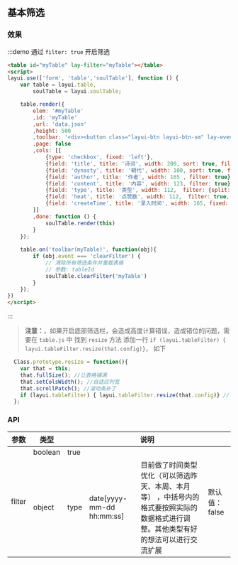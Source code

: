## 基本筛选

### 效果
:::demo 通过 `filter: true` 开启筛选
```html
<table id="myTable" lay-filter="myTable"></table>
<script>
layui.use(['form', 'table','soulTable'], function () {
    var table = layui.table,
        soulTable = layui.soulTable;

    table.render({
        elem: '#myTable'
        ,id: 'myTable'
        ,url: 'data.json'
        ,height: 500
        ,toolbar: '<div><button class="layui-btn layui-btn-sm" lay-event="clearFilter">清除所有筛选条件</button></div>'
        ,page: false
        ,cols: [[
            {type: 'checkbox', fixed: 'left'},
            {field: 'title', title: '诗词', width: 200, sort: true, filter: true},
            {field: 'dynasty', title: '朝代', width: 100, sort: true, filter: true},
            {field: 'author', title: '作者', width: 165 , filter: true},
            {field: 'content', title: '内容', width: 123, filter: true},
            {field: 'type', title: '类型', width: 112,  filter: {split:','}, sort:true},
            {field: 'heat', title: '点赞数', width: 112,  filter: true, fixed: 'right', sort:true, excel:{cellType: 'n'}},
            {field: 'createTime', title: '录入时间', width: 165, fixed: 'right', filter: {type: 'date[yyyy-MM-dd HH:mm:ss]'}, sort:true},
        ]]
        ,done: function () {
            soulTable.render(this)
        }
    });
    
    table.on('toolbar(myTable)', function(obj){
        if (obj.event === 'clearFilter') {
            // 清除所有筛选条件并重载表格
            // 参数: tableId
            soulTable.clearFilter('myTable')
        }
    });
})
</script>
```
:::
>**注意：**，如果开启底部筛选栏，会造成高度计算错误，造成错位的问题，需要在 `table.js` 中 找到 `resize` 方法
>添加一行 `if (layui.tableFilter) { layui.tableFilter.resize(that.config)}`， 如下
```js
  Class.prototype.resize = function(){
    var that = this;
    that.fullSize(); //让表格铺满
    that.setColsWidth(); //自适应列宽
    that.scrollPatch(); //滚动条补丁
    if (layui.tableFilter) { layui.tableFilter.resize(that.config)} // 这是要添加的那一行
  };
```
### API
<table class="el-table el-table--border"><thead><tr><th>参数</th><th>类型</th><th colspan=4>说明</th></tr></thead><tbody><tr><td rowspan="2">filter</td><td>boolean</td><td colspan="3">true</td><td rowspan=2>默认值：false</td></tr><tr><td>object</td><td>type</td><td>date[yyyy-mm-dd hh:mm:ss]</td><td>目前做了时间类型优化（可以筛选昨天、本周、本月等） ，中括号内的格式要按照实际的数据格式进行调整。其他类型有好的想法可以进行交流扩展</td></tr></tbody></table>
